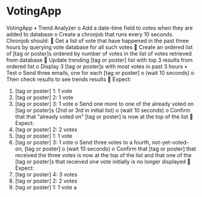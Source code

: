 # VotingApp
VotingApp
•	Trend Analyzer
o	Add a date-time field to votes when they are added to database
o	Create a chronjob that runs every 10 seconds.  Chronjob should:
	Get a list of vote that have happened in the past three hours by querying vote database for all such votes
	Create an ordered list of [tag or poster]s ordered by number of votes in the list of votes retrieved from database
	Update trending [tag or poster] list with top 3 results from ordered list
o	Display 3 [tag or poster]s with most votes in past 3 hours
•	Test
o	Send three emails, one for each [tag or poster]
o	(wait 10 seconds)
o	Then check results to see trends results
	Expect: 
1.	[tag or poster] 1: 1 vote
2.	[tag or poster] 2: 1 vote
3.	[tag or poster] 3: 1 vote
o	Send one more to one of the already voted on [tag or poster]s (2nd or 3rd in initial list)
o	(wait 10 seconds)
o	Confirm that that “already voted on” [tag or poster] is now at the top of the list
	Expect:
1.	[tag or poster] 2: 2 votes
2.	[tag or poster] 1: 1 vote
3.	[tag or poster] 3: 1 vote
o	Send three votes to a fourth, not-yet-voted-on, [tag or poster]
o	(wait 10 seconds)
o	Confirm that [tag or poster] that received the three votes is now at the top of the list and that one of the [tag or poster]s that received one vote initially is no longer displayed
	Expect:
1.	[tag or poster] 4: 3 votes
2.	[tag or poster] 2: 2 votes
3.	[tag or poster] 1: 1 vote
a
